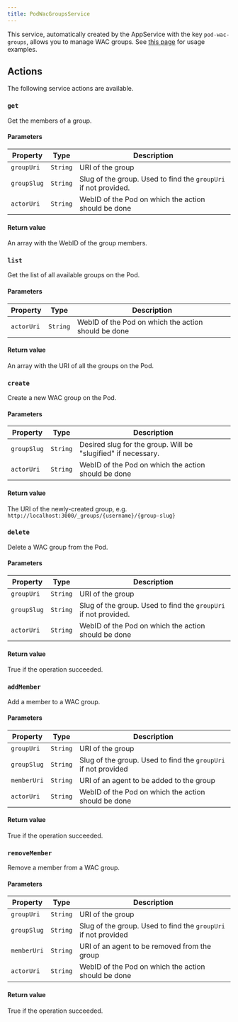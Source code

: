 ```yaml
---
title: PodWacGroupsService
---
```


This service, automatically created by the AppService with the key `pod-wac-groups`, allows you to manage WAC groups. See [this page](../../backend/handling-permissions) for usage examples.

## Actions

The following service actions are available.

### `get`

Get the members of a group.

#### Parameters

| Property    | Type     | Description                                                     |
| ----------- | -------- | --------------------------------------------------------------- |
| `groupUri`  | `String` | URI of the group                                                |
| `groupSlug` | `String` | Slug of the group. Used to find the `groupUri` if not provided. |
| `actorUri`  | `String` | WebID of the Pod on which the action should be done             |

#### Return value

An array with the WebID of the group members.

### `list`

Get the list of all available groups on the Pod.

#### Parameters

| Property   | Type     | Description                                         |
| ---------- | -------- | --------------------------------------------------- |
| `actorUri` | `String` | WebID of the Pod on which the action should be done |

#### Return value

An array with the URI of all the groups on the Pod.

### `create`

Create a new WAC group on the Pod.

#### Parameters

| Property    | Type     | Description                                                   |
| ----------- | -------- | ------------------------------------------------------------- |
| `groupSlug` | `String` | Desired slug for the group. Will be "slugified" if necessary. |
| `actorUri`  | `String` | WebID of the Pod on which the action should be done           |

#### Return value

The URI of the newly-created group, e.g. `http://localhost:3000/_groups/{username}/{group-slug}`

### `delete`

Delete a WAC group from the Pod.

#### Parameters

| Property    | Type     | Description                                                     |
| ----------- | -------- | --------------------------------------------------------------- |
| `groupUri`  | `String` | URI of the group                                                |
| `groupSlug` | `String` | Slug of the group. Used to find the `groupUri` if not provided. |
| `actorUri`  | `String` | WebID of the Pod on which the action should be done             |

#### Return value

True if the operation succeeded.

### `addMember`

Add a member to a WAC group.

#### Parameters

| Property    | Type     | Description                                                    |
| ----------- | -------- | -------------------------------------------------------------- |
| `groupUri`  | `String` | URI of the group                                               |
| `groupSlug` | `String` | Slug of the group. Used to find the `groupUri` if not provided |
| `memberUri` | `String` | URI of an agent to be added to the group                       |
| `actorUri`  | `String` | WebID of the Pod on which the action should be done            |

#### Return value

True if the operation succeeded.

### `removeMember`

Remove a member from a WAC group.

#### Parameters

| Property    | Type     | Description                                                    |
| ----------- | -------- | -------------------------------------------------------------- |
| `groupUri`  | `String` | URI of the group                                               |
| `groupSlug` | `String` | Slug of the group. Used to find the `groupUri` if not provided |
| `memberUri` | `String` | URI of an agent to be removed from the group                   |
| `actorUri`  | `String` | WebID of the Pod on which the action should be done            |

#### Return value

True if the operation succeeded.

